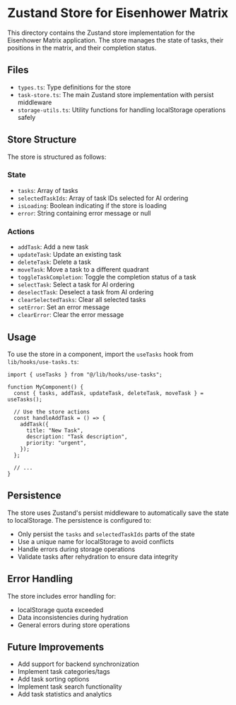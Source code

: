 # Zustand Store for Eisenhower Matrix

This directory contains the Zustand store implementation for the Eisenhower Matrix application. The store manages the state of tasks, their positions in the matrix, and their completion status.

## Files

- `types.ts`: Type definitions for the store
- `task-store.ts`: The main Zustand store implementation with persist middleware
- `storage-utils.ts`: Utility functions for handling localStorage operations safely

## Store Structure

The store is structured as follows:

### State

- `tasks`: Array of tasks
- `selectedTaskIds`: Array of task IDs selected for AI ordering
- `isLoading`: Boolean indicating if the store is loading
- `error`: String containing error message or null

### Actions

- `addTask`: Add a new task
- `updateTask`: Update an existing task
- `deleteTask`: Delete a task
- `moveTask`: Move a task to a different quadrant
- `toggleTaskCompletion`: Toggle the completion status of a task
- `selectTask`: Select a task for AI ordering
- `deselectTask`: Deselect a task from AI ordering
- `clearSelectedTasks`: Clear all selected tasks
- `setError`: Set an error message
- `clearError`: Clear the error message

## Usage

To use the store in a component, import the `useTasks` hook from `lib/hooks/use-tasks.ts`:

```tsx
import { useTasks } from "@/lib/hooks/use-tasks";

function MyComponent() {
  const { tasks, addTask, updateTask, deleteTask, moveTask } = useTasks();
  
  // Use the store actions
  const handleAddTask = () => {
    addTask({
      title: "New Task",
      description: "Task description",
      priority: "urgent",
    });
  };
  
  // ...
}
```

## Persistence

The store uses Zustand's persist middleware to automatically save the state to localStorage. The persistence is configured to:

- Only persist the `tasks` and `selectedTaskIds` parts of the state
- Use a unique name for localStorage to avoid conflicts
- Handle errors during storage operations
- Validate tasks after rehydration to ensure data integrity

## Error Handling

The store includes error handling for:

- localStorage quota exceeded
- Data inconsistencies during hydration
- General errors during store operations

## Future Improvements

- Add support for backend synchronization
- Implement task categories/tags
- Add task sorting options
- Implement task search functionality
- Add task statistics and analytics 